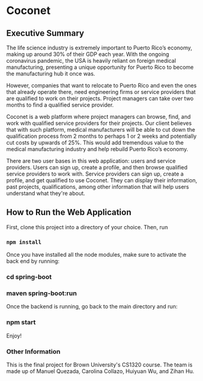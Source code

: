 # Coconet

## Executive Summary

The life science industry is extremely important to Puerto Rico’s economy, making up around 30% of their GDP each year. With the ongoing coronavirus pandemic, the USA is heavily reliant on foreign medical manufacturing, presenting a unique opportunity for Puerto Rico to become the manufacturing hub it once was.

However, companies that want to relocate to Puerto Rico and even the ones that already operate there, need engineering firms or service providers that are qualified to work on their projects. Project managers can take over two months to find a qualified service provider. 

Coconet is a web platform where project managers can browse, find, and work with qualified service providers for their projects. Our client believes that with such platform, medical manufacturers will be able to cut down the qualification process from 2 months to perhaps 1 or 2 weeks and potentially cut costs by upwards of 25%. This would add tremendous value to the medical manufacturing industry and help rebuild Puerto Rico’s economy.

There are two user bases in this web application: users and service providers. Users can sign up, create a profile, and then browse qualified service providers to work with. Service providers can sign up, create a profile, and get qualified to use Coconet. They can display their information, past projects, qualifications, among other information that will help users understand what they're about.

## How to Run the Web Application

First, clone this project into a directory of your choice. Then, run

### `npm install`

Once you have installed all the node modules, make sure to activate the back end by running:

### cd spring-boot

### maven spring-boot:run

Once the backend is running, go back to the main directory and run:

### npm start

Enjoy!

### Other Information

This is the final project for Brown University's CS1320 course. The team is made up of Manuel Quezada, Carolina Collazo, Huiyuan Wu, and Zihan Hu. 